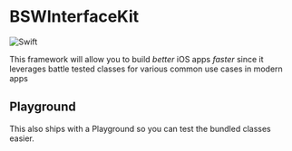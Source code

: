# BSWInterfaceKit 

![Swift](https://github.com/theleftbit/BSWInterfaceKit/workflows/Swift/badge.svg?branch=develop)

This framework will allow you to build *better* iOS apps *faster* since it leverages battle tested classes for various common use cases in modern apps

## Playground

This also ships with a Playground so you can test the bundled classes easier.
